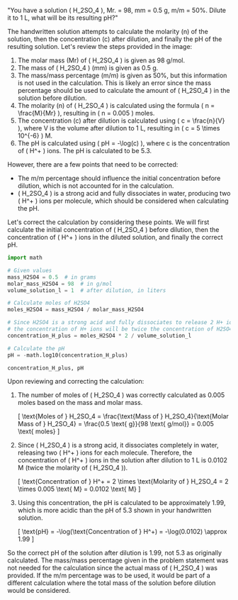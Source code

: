 "You have a solution \( H_2SO_4 \), Mr. = 98, mm = 0.5 g, m/m = 50%. Dilute it to 1 L, what will be its resulting pH?"

The handwritten solution attempts to calculate the molarity (n) of the solution, then the concentration (c) after dilution, and finally the pH of the resulting solution. Let's review the steps provided in the image:

1. The molar mass (Mr) of \( H_2SO_4 \) is given as 98 g/mol.
2. The mass of \( H_2SO_4 \) (mm) is given as 0.5 g.
3. The mass/mass percentage (m/m) is given as 50%, but this information is not used in the calculation. This is likely an error since the mass percentage should be used to calculate the amount of \( H_2SO_4 \) in the solution before dilution.
4. The molarity (n) of \( H_2SO_4 \) is calculated using the formula \( n = \frac{M}{Mr} \), resulting in \( n = 0.005 \) moles.
5. The concentration (c) after dilution is calculated using \( c = \frac{n}{V} \), where V is the volume after dilution to 1 L, resulting in \( c = 5 \times 10^{-6} \) M.
6. The pH is calculated using \( pH = -\log(c) \), where c is the concentration of \( H^+ \) ions. The pH is calculated to be 5.3.

However, there are a few points that need to be corrected:

- The m/m percentage should influence the initial concentration before dilution, which is not accounted for in the calculation.
- \( H_2SO_4 \) is a strong acid and fully dissociates in water, producing two \( H^+ \) ions per molecule, which should be considered when calculating the pH.

Let's correct the calculation by considering these points. We will first calculate the initial concentration of \( H_2SO_4 \) before dilution, then the concentration of \( H^+ \) ions in the diluted solution, and finally the correct pH.

```python
import math

# Given values
mass_H2SO4 = 0.5  # in grams
molar_mass_H2SO4 = 98  # in g/mol
volume_solution_l = 1  # after dilution, in liters

# Calculate moles of H2SO4
moles_H2SO4 = mass_H2SO4 / molar_mass_H2SO4

# Since H2SO4 is a strong acid and fully dissociates to release 2 H+ ions,
# the concentration of H+ ions will be twice the concentration of H2SO4
concentration_H_plus = moles_H2SO4 * 2 / volume_solution_l

# Calculate the pH
pH = -math.log10(concentration_H_plus)

concentration_H_plus, pH
```

Upon reviewing and correcting the calculation:

1. The number of moles of \( H_2SO_4 \) was correctly calculated as 0.005 moles based on the mass and molar mass.

   \[
   \text{Moles of } H_2SO_4 = \frac{\text{Mass of } H_2SO_4}{\text{Molar Mass of } H_2SO_4} = \frac{0.5 \text{ g}}{98 \text{ g/mol}} = 0.005 \text{ moles}
   \]

2. Since \( H_2SO_4 \) is a strong acid, it dissociates completely in water, releasing two \( H^+ \) ions for each molecule. Therefore, the concentration of \( H^+ \) ions in the solution after dilution to 1 L is 0.0102 M (twice the molarity of \( H_2SO_4 \)).

   \[
   \text{Concentration of } H^+ = 2 \times \text{Molarity of } H_2SO_4 = 2 \times 0.005 \text{ M} = 0.0102 \text{ M}
   \]

3. Using this concentration, the pH is calculated to be approximately 1.99, which is more acidic than the pH of 5.3 shown in your handwritten solution.

   \[
   \text{pH} = -\log(\text{Concentration of } H^+) = -\log(0.0102) \approx 1.99
   \]

So the correct pH of the solution after dilution is 1.99, not 5.3 as originally calculated. The mass/mass percentage given in the problem statement was not needed for the calculation since the actual mass of \( H_2SO_4 \) was provided. If the m/m percentage was to be used, it would be part of a different calculation where the total mass of the solution before dilution would be considered.
